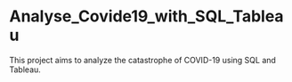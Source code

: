 # Analyse_Covide19_with_SQL_Tableau
This project aims to analyze the catastrophe of COVID-19 using SQL and Tableau.
